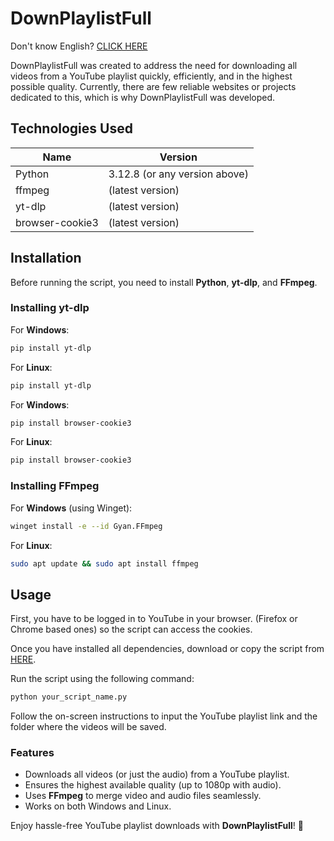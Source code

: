 # DownPlaylistFull

Don't know English? [CLICK HERE](https://github.com/DaviJoseMach/DownPlaylistFull/blob/main/ReadmePt-BR.md)

DownPlaylistFull was created to address the need for downloading all videos from a YouTube playlist quickly, efficiently, and in the highest possible quality. Currently, there are few reliable websites or projects dedicated to this, which is why DownPlaylistFull was developed.

## Technologies Used

| Name    | Version |
|---------|---------|
| Python  | 3.12.8 (or any version above) |
| ffmpeg  | (latest version) |
| yt-dlp  | (latest version) |
| browser-cookie3  | (latest version) |


## Installation

Before running the script, you need to install **Python**, **yt-dlp**, and **FFmpeg**.

### Installing yt-dlp

For **Windows**:

```sh
pip install yt-dlp

```

For **Linux**:

```sh
pip install yt-dlp

```
For **Windows**:

```sh
pip install browser-cookie3

```

For **Linux**:

```sh
pip install browser-cookie3

```
### Installing FFmpeg

For **Windows** (using Winget):

```sh
winget install -e --id Gyan.FFmpeg

```

For **Linux**:

```sh
sudo apt update && sudo apt install ffmpeg

```

## Usage

First, you have to be logged in to YouTube in your browser. (Firefox or Chrome based ones) so the script can access the cookies.

Once you have installed all dependencies, download or copy the script from [HERE](https://github.com/DaviJoseMach/DownPlaylistFull/blob/main/down_playlist.py).

Run the script using the following command:

```sh
python your_script_name.py

```

Follow the on-screen instructions to input the YouTube playlist link and the folder where the videos will be saved.

### Features

-   Downloads all videos (or just the audio) from a YouTube playlist.
-   Ensures the highest available quality (up to 1080p with audio).
-   Uses **FFmpeg** to merge video and audio files seamlessly.
-   Works on both Windows and Linux.

Enjoy hassle-free YouTube playlist downloads with **DownPlaylistFull**! 🚀

